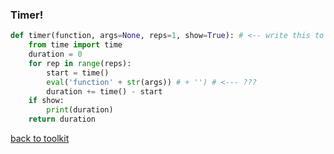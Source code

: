 ### Timer!

```python
def timer(function, args=None, reps=1, show=True): # <-- write this to compare two or more of the same
    from time import time
    duration = 0    
    for rep in range(reps):
        start = time()
        eval('function' + str(args)) # + '') # <--- ???
        duration += time() - start
    if show:
        print(duration)
    return duration
```



[back to toolkit](/toolkit_page)
